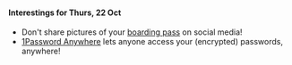 #### Interestings for Thurs, 22 Oct

* Don't share pictures of your [boarding pass](http://krebsonsecurity.com/2015/10/whats-in-a-boarding-pass-barcode-a-lot/) on social media!
* [1Password Anywhere](https://blog.agilebits.com/2015/10/19/when-a-leak-isnt-a-leak/) lets anyone access your (encrypted) passwords, anywhere!
